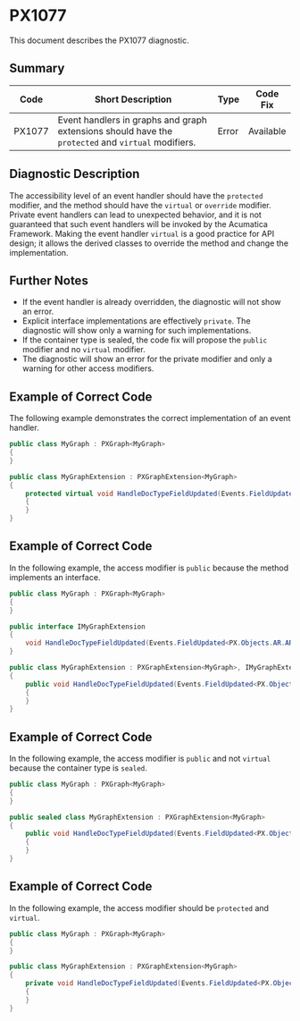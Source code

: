 # PX1077
This document describes the PX1077 diagnostic.

## Summary

| Code   | Short Description                                                                                  | Type  | Code Fix  | 
| ------ | -------------------------------------------------------------------------------------------------- | ----- | --------- | 
| PX1077 | Event handlers in graphs and graph extensions should have the `protected` and `virtual` modifiers. | Error | Available | 

## Diagnostic Description
The accessibility level of an event handler should have the `protected` modifier, and the method should have the `virtual` or `override` modifier.
Private event handlers can lead to unexpected behavior, and it is not guaranteed that such event handlers will be invoked by the Acumatica Framework.
Making the event handler `virtual` is a good practice for API design; it allows the derived classes to override the method and change the implementation.

## Further Notes
* If the event handler is already overridden, the diagnostic will not show an error.
* Explicit interface implementations are effectively `private`. The diagnostic will show only a warning for such implementations.
* If the container type is sealed, the code fix will propose the `public` modifier and no `virtual` modifier.
* The diagnostic will show an error for the private modifier and only a warning for other access modifiers.

## Example of Correct Code
The following example demonstrates the correct implementation of an event handler.
```C#
public class MyGraph : PXGraph<MyGraph>
{
}

public class MyGraphExtension : PXGraphExtension<MyGraph>
{
	protected virtual void HandleDocTypeFieldUpdated(Events.FieldUpdated<PX.Objects.AR.ARInvoice.docType> e)
	{
	}
}
```

## Example of Correct Code
In the following example, the access modifier is `public` because the method implements an interface.

```C#
public class MyGraph : PXGraph<MyGraph>
{
}

public interface IMyGraphExtension
{
	void HandleDocTypeFieldUpdated(Events.FieldUpdated<PX.Objects.AR.ARInvoice.docType> e);
}

public class MyGraphExtension : PXGraphExtension<MyGraph>, IMyGraphExtension
{
	public void HandleDocTypeFieldUpdated(Events.FieldUpdated<PX.Objects.AR.ARInvoice.docType> e)
	{
	}
}
```

## Example of Correct Code
In the following example, the access modifier is `public` and not `virtual` because the container type is `sealed`.

```C#
public class MyGraph : PXGraph<MyGraph>
{
}

public sealed class MyGraphExtension : PXGraphExtension<MyGraph>
{
	public void HandleDocTypeFieldUpdated(Events.FieldUpdated<PX.Objects.AR.ARInvoice.docType> e)
	{
	}
}
```

## Example of Correct Code
In the following example, the access modifier should be `protected` and `virtual`.

```C#
public class MyGraph : PXGraph<MyGraph>
{
}

public class MyGraphExtension : PXGraphExtension<MyGraph>
{
	private void HandleDocTypeFieldUpdated(Events.FieldUpdated<PX.Objects.AR.ARInvoice.docType> e)
	{
	}
}
```